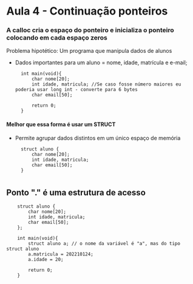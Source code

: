 # Aula 4 - Continuação ponteiros
### A calloc cria o espaço do ponteiro e inicializa o ponteiro colocando em cada espaço zeros

Problema hipotético: Um programa que manipula dados de alunos
- Dados importantes para um aluno = nome, idade, matrícula e e-mail;

        int main(void){
            char nome[20];
            int idade, matricula; //Se caso fosse número maiores eu poderia usar long int - converte para 6 bytes
            char email[50];

            return 0;
        }
#### Melhor que essa forma é usar um STRUCT
- Permite agrupar dados distintos em um único espaço de memória

        struct aluno {
            char nome[20];
            int idade, matricula;
            char email[50];
        }
#
## Ponto "." é uma estrutura de acesso

        struct aluno {
            char nome[20];
            int idade, matricula;
            char email[50];
        };

        int main(void){
            struct aluno a; // o nome da variável é "a", mas do tipo struct aluno
            a.matricula = 202210124;
            a.idade = 20;

            return 0;
        }